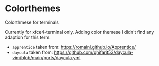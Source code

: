 # Colorthemes
Colorthmese for terminals

Currently for xfce4-terminal only. Adding color themese I didn't find any adaption for this term.

- `apprentice` taken from: https://romainl.github.io/Apprentice/
- `daycula` taken from: https://github.com/ghifarit53/daycula-vim/blob/main/ports/daycula.yml
